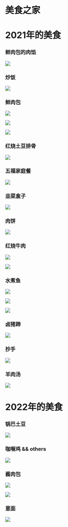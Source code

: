 # 美食之家

# 2021年的美食

### 鲜肉包的肉馅
![](https://fudongdong-statics.oss-cn-beijing.aliyuncs.com/images/20211115/b5eedd312dd14327bd8bbe5b3731dfd5.png)

### 炒饭
![](https://fudongdong-statics.oss-cn-beijing.aliyuncs.com/images/20211115/349a8c4c0b2943348dcc1889894edd63.png)

### 鲜肉包
![](https://fudongdong-statics.oss-cn-beijing.aliyuncs.com/images/20211115/3603e6bf0d5f4b00b0f91907b88f4878.png)

![](https://fudongdong-statics.oss-cn-beijing.aliyuncs.com/images/20211115/8c91d102052e4d2280e64ffe0b8b13fc.png)


![](https://fudongdong-statics.oss-cn-beijing.aliyuncs.com/images/20211115/f6e53308df394601814a80bfa083f863.png)

### 红烧土豆排骨 
![](https://fudongdong-statics.oss-cn-beijing.aliyuncs.com/images/20211115/93f3709ef1d648ccabc33b9f214714a9.png)

### 五福家庭餐
![](https://fudongdong-statics.oss-cn-beijing.aliyuncs.com/images/20211115/e33d708309d8443bab8c63678a3c905f.png)


### 韭菜盒子
![](https://fudongdong-statics.oss-cn-beijing.aliyuncs.com/images/20211115/feec2a95768240db9af62e61f9126806.png)

### 肉饼
![](https://fudongdong-statics.oss-cn-beijing.aliyuncs.com/images/20211115/fcbfdd26b84a4f74b9d2f0c5fe1c5ccb.png)

### 红烧牛肉
![](https://fudongdong-statics.oss-cn-beijing.aliyuncs.com/images/20211115/6f71c3e89054468cb3d87277eec3be6b.png)


![](https://fudongdong-statics.oss-cn-beijing.aliyuncs.com/images/20211115/a659a51b8b9c48b985174ab3e9259b86.png)

### 水煮鱼
![](https://fudongdong-statics.oss-cn-beijing.aliyuncs.com/images/20211115/ae0448f33758404694d1cf8b44c79059.png)


![](https://fudongdong-statics.oss-cn-beijing.aliyuncs.com/images/20211115/737a463fd47f4cde9980137cfe5e2e21.png)


![](https://fudongdong-statics.oss-cn-beijing.aliyuncs.com/images/20211115/4743a5bc7a0f4442afcd08f8e81ac847.png)

### 卤猪蹄
![](https://fudongdong-statics.oss-cn-beijing.aliyuncs.com/images/20211115/0a8c4079982544b6964a5cf7b9d39476.png)

### 抄手
![](https://fudongdong-statics.oss-cn-beijing.aliyuncs.com/images/20211115/e52d6f60fff24f3fa7b1f26922786fe9.png)

### 羊肉汤
![](https://fudongdong-statics.oss-cn-beijing.aliyuncs.com/images/20211115/648bf09933cc428f817fa06bba8fcf34.png)


# 2022年的美食

### 锅巴土豆
![](https://fudongdong-statics.oss-cn-beijing.aliyuncs.com/images/20220213/3b6e7d8755684b5ab8c63bc45854d73a.png?x-oss-process=style/z.wiki)

### 咖喱鸡 && others
![](https://fudongdong-statics.oss-cn-beijing.aliyuncs.com/images/20220213/42a981907a6744c38155dc5357b31cc2.png?x-oss-process=style/z.wiki)

### 酱肉包
![](https://fudongdong-statics.oss-cn-beijing.aliyuncs.com/images/20220213/eef59dfcbe32498faa3d4ae3860f50fa.png?x-oss-process=style/z.wiki)

![](https://fudongdong-statics.oss-cn-beijing.aliyuncs.com/images/20220213/e70995bb005549c2b1797eaec13a7191.png?x-oss-process=style/z.wiki)

### 意面

![](https://fudongdong-statics.oss-cn-beijing.aliyuncs.com/images/20220219/e509255f14384acc81f72576d69821e5.png?x-oss-process=style/z.wiki)

